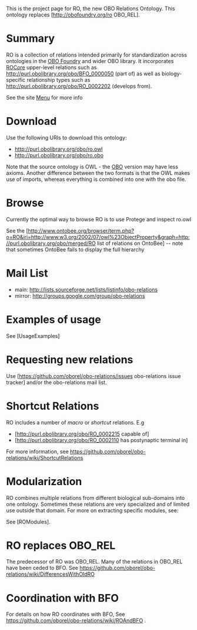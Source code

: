 This is the project page for RO, the new OBO Relations Ontology. This ontology replaces [http://obofoundry.org/ro OBO_REL].

# Summary

RO is a collection of relations intended primarily for standardization across ontologies in the [OBO Foundry](http://obofoundry.org) and wider OBO library. It incorporates [ROCore](https://github.com/oborel/obo-relations/wiki/) upper-level relations such as http://purl.obolibrary.org/obo/BFO_0000050 (part of) as well as biology-specific relationship types such as http://purl.obolibrary.org/obo/RO_0002202 (develops from).

See the site [Menu](https://github.com/oborel/obo-relations/wiki/Menu) for more info

# Download

Use the following URIs to download this ontology:

 * http://purl.obolibrary.org/obo/ro.owl
 * http://purl.obolibrary.org/obo/ro.obo

Note that the source ontology is OWL - the [OBO](https://github.com/oborel/obo-relations/wiki/OBOFormatUsersGuide) version may have less axioms. Another difference between the two formats is that the OWL makes use of imports, whereas everything is combined into one with the obo file.

# Browse

Currently the optimal way to browse RO is to use Protege and inspect ro.owl

See the [http://www.ontobee.org/browser/term.php?o=RO&iri=http://www.w3.org/2002/07/owl%23ObjectProperty&graph=http://purl.obolibrary.org/obo/merged/RO list of relations on OntoBee] -- note that sometimes OntoBee fails to display the full hierarchy

# Mail List

 * main: http://lists.sourceforge.net/lists/listinfo/obo-relations
 * mirror: http://groups.google.com/group/obo-relations


# Examples of usage

See [UsageExamples]

# Requesting new relations

Use [https://github.com/oborel/obo-relations/issues obo-relations issue tracker] and/or the obo-relations mail list.

# Shortcut Relations

RO includes a number of _macro_ or _shortcut_ relations. E.g

 * [http://purl.obolibrary.org/obo/RO_0002215 capable of]
 * [http://purl.obolibrary.org/obo/RO_0002110 has postynaptic terminal in]

For more information, see https://github.com/oborel/obo-relations/wiki/ShortcutRelations

# Modularization

RO combines multiple relations from different biological sub-domains into one ontology. Sometimes these relations are very specialized and of limited use outside that domain. For more on extracting specific modules, see:

See [ROModules].

# RO replaces OBO_REL

The predecessor of RO was OBO_REL. Many of the relations in OBO_REL have been ceded to BFO. See https://github.com/oborel/obo-relations/wiki/DifferencesWithOldRO

# Coordination with BFO

For details on how RO coordinates with BFO, See https://github.com/oborel/obo-relations/wiki/ROAndBFO .
